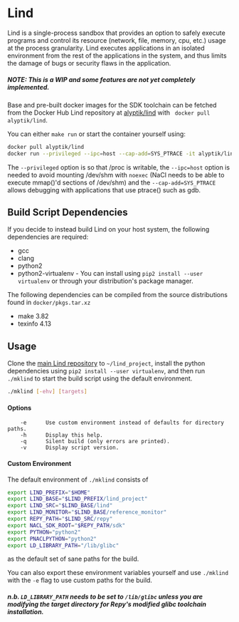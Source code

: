 # Lind

Lind is a single-process sandbox that provides an option to safely execute
programs and control its resource (network, file, memory, cpu, etc.) usage
at the process granularity. Lind executes applications in an isolated
environment from the rest of the applications in the system, and thus
limits the damage of bugs or security flaws in the application.

##### *NOTE: This is a WIP and some features are not yet completely implemented.*

Base and pre-built docker images for the SDK toolchain can be fetched from
the Docker Hub Lind repository at [alyptik/lind](https://hub.docker.com/r/alyptik/lind)
with ` docker pull alyptik/lind`.

You can either `make run` or start the container yourself using:

```bash
docker pull alyptik/lind
docker run --privileged --ipc=host --cap-add=SYS_PTRACE -it alyptik/lind /bin/bash
```

The `--privileged` option is so that /proc is writable, the `--ipc=host` option
is needed to avoid mounting /dev/shm with `noexec` (NaCl needs to be able to
execute mmap()'d sections of /dev/shm) and the `--cap-add=SYS_PTRACE` allows
debugging with applications that use ptrace() such as gdb.

## Build Script Dependencies

If you decide to instead build Lind on your host system, the following
dependencies are required:

* gcc
* clang
* python2
* python2-virtualenv
        - You can install using `pip2 install --user virtualenv` or through your distribution's package manager.

The following dependencies can be compiled from the source distributions
found in `docker/pkgs.tar.xz`

* make 3.82
* texinfo 4.13

## Usage

Clone the [main Lind repository](https://github.com/Lind-Project/lind_project) to `~/lind_project`, install the python
dependencies using `pip2 install --user virtualenv`, and then run `./mklind`
to start the build script using the default environment.

```bash
./mklind [-ehv] [targets]
```

#### Options

        -e      Use custom environment instead of defaults for directory paths.
        -h      Display this help.
        -q      Silent build (only errors are printed).
        -v      Display script version.

#### Custom Environment

The default environment of `./mklind` consists of

```bash
export LIND_PREFIX="$HOME"
export LIND_BASE="$LIND_PREFIX/lind_project"
export LIND_SRC="$LIND_BASE/lind"
export LIND_MONITOR="$LIND_BASE/reference_monitor"
export REPY_PATH="$LIND_SRC/repy"
export NACL_SDK_ROOT="$REPY_PATH/sdk"
export PYTHON="python2"
export PNACLPYTHON="python2"
export LD_LIBRARY_PATH="/lib/glibc"
```

as the default set of sane paths for the build.

You can also export these environment variables yourself and use `./mklind`
with the `-e` flag to use custom paths for the build.

##### n.b. `LD_LIBRARY_PATH` needs to be set to `/lib/glibc` unless you are modifying the target directory for Repy's modified glibc toolchain installation.
